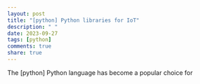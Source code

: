 ```yaml
---
layout: post
title: "[python] Python libraries for IoT"
description: " "
date: 2023-09-27
tags: [python]
comments: true
share: true
---
```

The [python] Python language has become a popular choice for